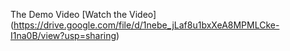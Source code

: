 The Demo Video
[Watch the Video] (https://drive.google.com/file/d/1nebe_jLaf8u1bxXeA8MPMLCke-I1na0B/view?usp=sharing)
